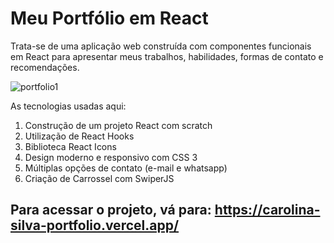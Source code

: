 # Meu Portfólio em React

Trata-se de uma aplicação web construída com componentes funcionais em React para apresentar meus trabalhos, habilidades, formas de contato e recomendações.

![portfolio1](https://github.com/carolinasilvagc/carolina-silva-portfolio/assets/110493081/01f4e6f3-1ea4-4e93-b1b8-dbb1d72fd15b)

As tecnologias usadas aqui:

1. Construção de um projeto React com scratch
2. Utilização de React Hooks
3. Biblioteca React Icons
4. Design moderno e responsivo com CSS 3
5. Múltiplas opções de contato (e-mail e whatsapp)
6. Criação de Carrossel com SwiperJS

## Para acessar o projeto, vá para: https://carolina-silva-portfolio.vercel.app/
